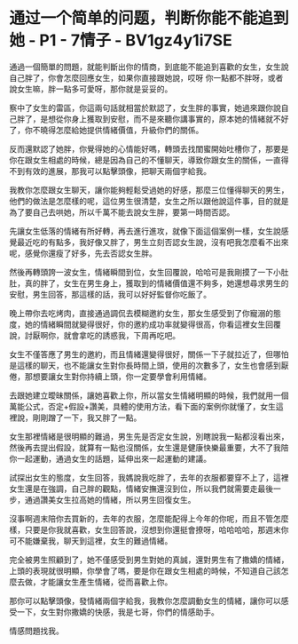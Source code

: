 # 通过一个简单的问题，判断你能不能追到她 - P1 - 7情子 - BV1gz4y1i7SE

通過一個簡單的問題，就能判斷出你的情商，到底能不能追到喜歡的女生，女生說自己胖了，你會怎麼回應女生，如果你直接跟她說，哎呀 你一點都不胖呀，或者說女生嘛，胖一點多可愛呀，那你就是妥妥的。

察中了女生的雷區，你這兩句話就相當於默認了，女生胖的事實，她過來跟你說自己胖了，是想從你身上獲取到安慰，而不是來聽你講事實的，原本她的情緒就不好了，你不曉得怎麼給她提供情緒價值，升級你們的關係。

反而還默認了她胖，你覺得她的心情能好嗎，轉頭去找閨蜜開始吐槽你了，那要是你在跟女生相處的時候，總是因為自己的不懂聊天，導致你跟女生的關係，一直得不到有效的進展，那我可以點擊頭像，把聊天兩個字給我。

我教你怎麼跟女生聊天，讓你能夠輕鬆受過她的好感，那麼三位懂得聊天的男生，他們的做法是怎麼樣的呢，這位男生很清楚，女生之所以跟他說這件事，目的就是為了要自己去哄她，所以千萬不能去說女生胖，要第一時間否認。

先讓女生低落的情緒有所好轉，再去進行進攻，就像下面這個案例一樣，女生說感覺最近吃的有點多，我好像又胖了，男生立刻否認女生說，沒有吧我怎麼看不出來呢，感覺你還瘦了好多，先去否認女生胖。

然後再轉頭誇一波女生，情緒瞬間到位，女生回覆說，哈哈可是我剛摸了一下小肚肚，真的胖了，女生在男生身上，獲取到的情緒價值還不夠多，她還想尋求男生的安慰，男生回答，那這樣的話，我可以好好監督你吃飯了。

晚上帶你去吃烤肉，直接通過調侃去模糊邀約女生，那女生感受到了你寵溺的態度，她的情緒瞬間就變得很好，你的邀約成功率就變得很高，你看這裡女生回覆說，討厭啊你，就會拿吃的誘惑我，下周再吃吧。

女生不僅答應了男生的邀約，而且情緒還變得很好，關係一下子就拉近了，但哪怕是這樣的聊天，也不能讓女生對你長時間上頭，使用的次數多了，女生也會感到厭倦，那想要讓女生對你持續上頭，你一定要學會利用情緒。

去跟她建立曖昧關係，讓她喜歡上你，所以當女生情緒明顯的時候，我們就用一個萬能公式，否定+假設+讚美，具體的使用方法，看下面的案例你就懂了，女生這裡說，剛剛蹭了一下，我又胖了一點。

女生那裡情緒是很明顯的難過，男生先是否定女生說，別瞎說我一點都沒看出來，然後再去提出假設，就算有一點也沒關係，女生還是健康快樂最重要，大不了我陪你一起運動，通過女生的話題，延伸出來一起運動的建議。

試探出女生的態度，女生回答，我媽說我吃胖了，去年的衣服都要穿不上了，這裡女生還是在強調，自己胖的觀點，情緒安撫還沒到位，所以我們就需要走最後一步，通過讚美女生拉高她的情緒，所以男生回復女生。

沒事啊週末陪你去買新的，去年的衣服，怎麼能配得上今年的你呢，而且不管怎麼樣，只要是你我就喜歡，女生回答說，沒想到你還挺會撩呀，哈哈哈哈，那週末你可不能嫌棄我，聊天到這裡，女生的難過情緒。

完全被男生照顧到了，她不僅感受到男生對她的真誠，還對男生有了撒嬌的情緒，上頭的表現就很明顯，你學會了嗎，要是你在跟女生相處的時候，不知道自己該怎麼去做，才能讓女生產生情緒，從而喜歡上你。

那你可以點擊頭像，發情緒兩個字給我，我教你怎麼調動女生的情緒，讓你可以感受一下，女生對你撒嬌的快感，我是七哥，你們的情感助手。

情感問題找我。